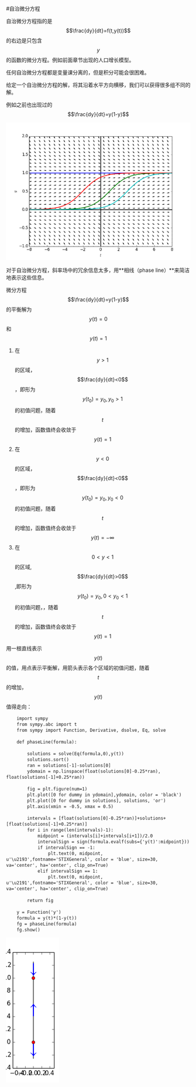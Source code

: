#自治微分方程

自治微分方程指的是$$\frac{dy}{dt}=f(t,y(t))$$的右边是只包含$$y$$的函数的微分方程。例如前面章节出现的人口增长模型。    

任何自治微分方程都是变量课分离的，但是积分可能会很困难。    

给定一个自治微分方程的解，将其沿着水平方向横移，我们可以获得很多组不同的解。   

例如之前也出现过的$$\frac{dy}{dt}=y(1-y)$$    

![04-07SpecialCase2](images/04-07SpecialCase2.png)    

对于自治微分方程，斜率场中的冗余信息太多，用**相线（phase line）**来简洁地表示这些信息。  

微分方程$$\frac{dy}{dt}=y(1-y)$$的平衡解为$$y(t)=0$$和$$y(t)=1$$    
1. 在$$y>1$$的区域，$$\frac{dy}{dt}<0$$，即形为$$y(t_0)=y_0, y_0 >1$$的初值问题，随着$$t$$的增加，函数值终会收敛于$$y(t)=1$$    
2. 在$$y<0$$的区域，$$\frac{dy}{dt}<0$$，即形为$$y(t_0)=y_0, y_0 <0$$的初值问题，随着$$t$$的增加，函数值终会收敛于$$y(t)=-\infty$$  
3. 在$$0<y<1$$的区域,$$\frac{dy}{dt}>0$$,即形为$$y(t_0)=y_0, 0<y_0 <1$$的初值问题，，随着$$t$$的增加，函数值终会收敛于$$y(t)=1$$    

用一根直线表示$$y(t)$$的值，用点表示平衡解，用箭头表示各个区域的初值问题，随着$$t$$的增加，$$y(t)$$值得走向：
```
    import sympy
    from sympy.abc import t
    from sympy import Function, Derivative, dsolve, Eq, solve
    
    def phaseLine(formula):
    
        solutions = solve(Eq(formula,0),y(t))
        solutions.sort()
        ran = solutions[-1]-solutions[0]
        ydomain = np.linspace(float(solutions[0]-0.25*ran), float(solutions[-1]+0.25*ran))
    
        fig = plt.figure(num=1)
        plt.plot([0 for dummy in ydomain],ydomain, color = 'black')
        plt.plot([0 for dummy in solutions], solutions, 'or')
        plt.axis(xmin = -0.5, xmax = 0.5)
    
        intervals = [float(solutions[0]-0.25*ran)]+solutions+[float(solutions[-1]+0.25*ran)]
        for i in range(len(intervals)-1):
            midpoint = (intervals[i]+intervals[i+1])/2.0
            intervalSign = sign(formula.evalf(subs={'y(t)':midpoint}))
            if intervalSign == -1:
                plt.text(0, midpoint, u'\u2193',fontname='STIXGeneral', color = 'blue', size=30, va='center', ha='center', clip_on=True)
            elif intervalSign == 1:
                plt.text(0, midpoint, u'\u2191',fontname='STIXGeneral', color = 'blue', size=30, va='center', ha='center', clip_on=True)
    
        return fig
    
    y = Function('y')
    formula = y(t)*(1-y(t))
    fg = phaseLine(formula)
    fg.show()
```

![07-01phaseLine](images/07-01phaseLine.png)

